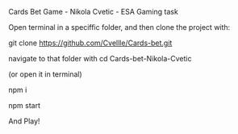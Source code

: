 Cards Bet Game - Nikola Cvetic - ESA Gaming task

Open terminal in a speciffic folder, and then clone the project with:

git clone https://github.com/Cvellle/Cards-bet.git

navigate to that folder with cd Cards-bet-Nikola-Cvetic

(or open it in terminal)

npm i

npm start

And Play!

